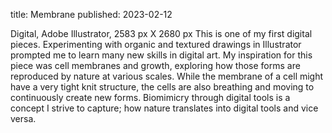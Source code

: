 title: Membrane
published: 2023-02-12

Digital, Adobe Illustrator, 2583 px X 2680 px
This is one of my first digital pieces. Experimenting with organic and textured drawings in Illustrator prompted me to learn many new skills in digital art. My inspiration for this piece was cell membranes and growth, exploring how those forms are reproduced by nature at various scales. While the membrane of a cell might have a very tight knit structure, the cells are also breathing and moving to continuously create new forms. Biomimicry through digital tools is a concept I strive to capture; how nature translates into digital tools and vice versa. 